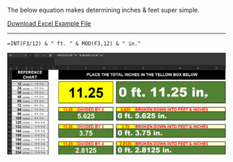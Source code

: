 The below equation makes determining inches & feet super simple.

[Download Excel Example File](https://github.com/Steven-D-Morgan/Cross-Platform-Cheat-Sheets/blob/main/Excel/xlsx/Measuring_Feet_Inches.xlsx?raw=true)
***
```
=INT(F3/12) & " ft. " & MOD(F3,12) & " in."
```
<img src="https://github.com/Steven-D-Morgan/Cross-Platform-Cheat-Sheets/blob/main/Images/Excel/Measuring_Feet_Inches.png?raw=true">
